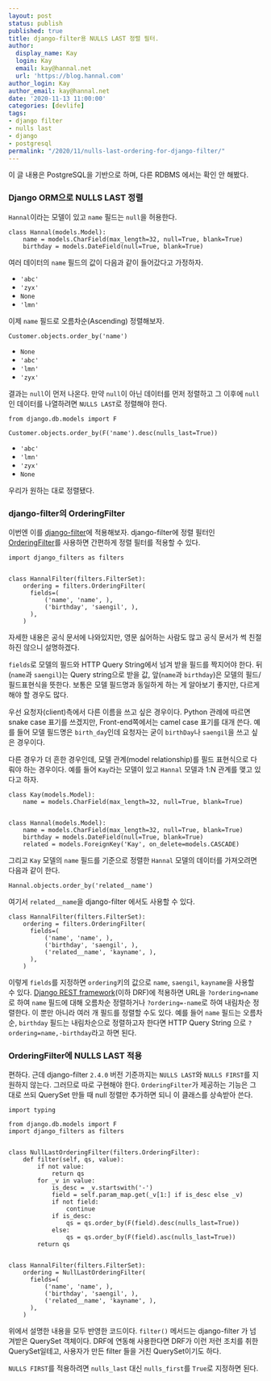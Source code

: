 ```yaml
---
layout: post
status: publish
published: true
title: django-filter용 NULLS LAST 정렬 필터.
author:
  display_name: Kay
  login: Kay
  email: kay@hannal.net
  url: 'https://blog.hannal.com'
author_login: Kay
author_email: kay@hannal.net
date: '2020-11-13 11:00:00'
categories: [devlife]
tags:
- django filter
- nulls last
- django
- postgresql
permalink: "/2020/11/nulls-last-ordering-for-django-filter/"
---
```


이 글 내용은 PostgreSQL을 기반으로 하며, 다른 RDBMS 에서는 확인 안 해봤다.

### Django ORM으로 NULLS LAST 정렬

`Hannal`이라는 모델이 있고 `name` 필드는 `null`을 허용한다.

```
class Hannal(models.Model):
    name = models.CharField(max_length=32, null=True, blank=True)
    birthday = models.DateField(null=True, blank=True)
```

여러 데이터의 `name` 필드의 값이 다음과 같이 들어갔다고 가정하자.

- `'abc'`
- `'zyx'`
- `None`
- `'lmn'`

이제 `name` 필드로 오름차순(Ascending) 정렬해보자.

```
Customer.objects.order_by('name')
```

- `None`
- `'abc'`
- `'lmn'`
- `'zyx'`

결과는 `null`이 먼저 나온다. 만약 `null`이 아닌 데이터를 먼저 정렬하고 그 이후에 `null`인 데이터를 나열하려면 `NULLS LAST`로 정렬해야 한다.

```
from django.db.models import F

Customer.objects.order_by(F('name').desc(nulls_last=True))
```

- `'abc'`
- `'lmn'`
- `'zyx'`
- `None`

우리가 원하는 대로 정렬됐다.

### django-filter의 OrderingFilter

이번엔 이를 [django-filter](https://django-filter.readthedocs.io/)에 적용해보자. django-filter에 정렬 필터인 [OrderingFilter](https://django-filter.readthedocs.io/en/stable/ref/filters.html#orderingfilter)를 사용하면 간편하게 정렬 필터를 적용할 수 있다.

```
import django_filters as filters


class HannalFilter(filters.FilterSet):
    ordering = filters.OrderingFilter(
      fields=(
          ('name', 'name', ),
          ('birthday', 'saengil', ),
      ),
    )
```

자세한 내용은 공식 문서에 나와있지만, 영문 싫어하는 사람도 많고 공식 문서가 썩 친절하진 않으니 설명하겠다. 

`fields`로 모델의 필드와 HTTP Query String에서 넘겨 받을 필드를 짝지어야 한다. 뒤(`name`과 `saengil`)는 Query string으로 받을 값, 앞(`name`과 `birthday`)은 모델의 필드/필드표현식을 뜻한다. 보통은 모델 필드명과 동일하게 하는 게 알아보기 좋지만, 다르게 해야 할 경우도 많다.

우선 요청자(client)측에서 다른 이름을 쓰고 싶은 경우이다. Python 관례에 따르면 snake case 표기를 쓰겠지만, Front-end쪽에서는 camel case 표기를 대개 쓴다. 예를 들어 모델 필드명은 `birth_day`인데 요청자는 굳이 `birthDay`나 `saengil`을 쓰고 싶은 경우이다.

다른 경우가 더 흔한 경우인데, 모델 관계(model relationship)를 필드 표현식으로 다뤄야 하는 경우이다. 예를 들어 `Kay`라는 모델이 있고 `Hannal` 모델과 1:N 관계를 맺고 있다고 하자.

```
class Kay(models.Model):
    name = models.CharField(max_length=32, null=True, blank=True)


class Hannal(models.Model):
    name = models.CharField(max_length=32, null=True, blank=True)
    birthday = models.DateField(null=True, blank=True)
    related = models.ForeignKey('Kay', on_delete=models.CASCADE)
```

그리고 `Kay` 모델의 `name` 필드를 기준으로 정렬한 `Hannal` 모델의 데이터를 가져오려면 다음과 같이 한다.

```
Hannal.objects.order_by('related__name')
```

여기서 `related__name`을 django-filter 에서도 사용할 수 있다.

```
class HannalFilter(filters.FilterSet):
    ordering = filters.OrderingFilter(
      fields=(
          ('name', 'name', ),
          ('birthday', 'saengil', ),
          ('related__name', 'kayname', ),
      ),
    )
```

이렇게 `fields`를 지정하면 `ordering`키의 값으로 `name`, `saengil`, `kayname`을 사용할 수 있다. [Django REST framework](https://www.django-rest-framework.org/)(이하 DRF)에 적용하면 URL을 `?ordering=name`로 하여 `name` 필드에 대해 오름차순 정렬하거나 `?ordering=-name`로 하여 내림차순 정렬한다. 이 뿐만 아니라 여러 개 필드를 정렬할 수도 있다. 예를 들어 `name` 필드는 오름차순, `birthday` 필드는 내림차순으로 정렬하고자 한다면 HTTP Query String 으로 `?ordering=name,-birthday`라고 하면 된다.

### OrderingFilter에 NULLS LAST 적용

편하다. 근데 django-filter `2.4.0` 버전 기준까지는 `NULLS LAST`와 `NULLS FIRST`를 지원하지 않는다. 그러므로 따로 구현해야 한다. `OrderingFilter`가 제공하는 기능은 그대로 쓰되 QuerySet 만들 때 null 정렬만 추가하면 되니 이 클래스를 상속받아 쓴다.

```
import typing

from django.db.models import F
import django_filters as filters


class NullLastOrderingFilter(filters.OrderingFilter):
    def filter(self, qs, value):
        if not value:
            return qs
        for _v in value:
            is_desc = _v.startswith('-')
            field = self.param_map.get(_v[1:] if is_desc else _v)
            if not field:
                continue
            if is_desc:
                qs = qs.order_by(F(field).desc(nulls_last=True))
            else:
                qs = qs.order_by(F(field).asc(nulls_last=True))
        return qs


class HannalFilter(filters.FilterSet):
    ordering = NullLastOrderingFilter(
      fields=(
          ('name', 'name', ),
          ('birthday', 'saengil', ),
          ('related__name', 'kayname', ),
      ),
    )
```

위에서 설명한 내용을 모두 반영한 코드이다. `filter()` 메서드는 django-filter 가 넘겨받은 QuerySet 객체이다. DRF에 연동해 사용한다면 DRF가 이런 저런 조치를 취한 QuerySet일테고, 사용자가 만든 filter 들을 거친 QuerySet이기도 하다.

`NULLS FIRST`를 적용하려면 `nulls_last` 대신 `nulls_first`를 `True`로 지정하면 된다.

